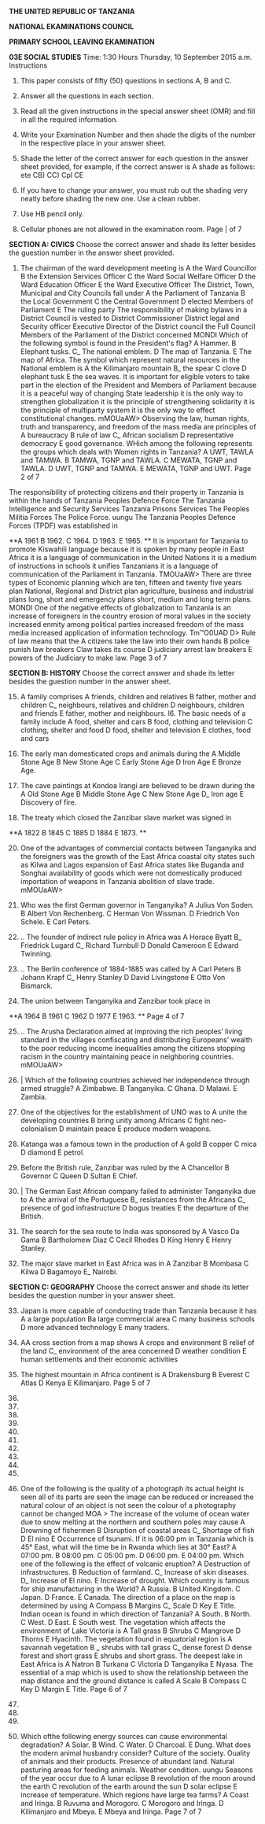 **THE UNITED REPUBLIC OF TANZANIA**

**NATIONAL EKAMINATIONS COUNCIL**

**PRIMARY SCHOOL LEAVING EKAMINATION**

**03E SOCIAL STUDIES**
Time: 1:30 Hours Thursday, 10 September 2015 a.m.
Instructions

1. This paper consists of fifty (50) questions in sections A, B and C.

2. Answer all the questions in each section.

3. Read all the given instructions in the special answer sheet (OMR) and fill in all the required information.

4. Write your Examination Number and then shade the digits of the number in the respective place in your answer sheet.

5. Shade the letter of the correct answer for each question in the answer sheet provided, for example, if the correct answer is A shade as follows:
ete CB) CC) Cpl CE

6. If you have to change your answer, you must rub out the shading very neatly before shading the new one. Use a clean rubber.

7. Use HB pencil only.

8. Cellular phones are not allowed in the examination room.
Page | of 7

**SECTION A: CIVICS**
Choose the correct answer and shade its letter besides the guestion number in the answer sheet provided.

1. The chairman of the ward development meeting is
   A the Ward Councillor B the Extension Services Officer
   C the Ward Social Welfare Officer D the Ward Education Officer
   E the Ward Executive Officer
The District, Town, Municipal and City Councils fall under
   A the Parliament of Tanzania B the Local Government
   C the Central Government D elected Members of Parliament
   E The ruling party
The responsibility of making bylaws in a District Council is vested to
District Commissioner
District legal and Security officer
Executive Director of the District council the Full Council
Members of the Parliament of the District concerned
MONDI
Which of the following symbol is found in the President's flag?
   A Hammer. B Elephant tusks.
C_ The national emblem. D The map of Tanzania.
   E The map of Africa.
The symbol which represent natural resources in the National emblem is
   A the Kilimanjaro mountain B_ the spear C clove
   D elephant tusk E the sea waves.
It is important for eligible voters to take part in the election of the President and Members of
Parliament because it is a peaceful way of changing State leadership it is the only way to strengthen globalization it is the principle of strengthening solidarity it is the principle of multiparty system it is the only way to effect constitutional changes.
mMOUaAW>
Observing the law, human rights, truth and transparency, and freedom of the mass media are principles of
   A bureaucracy B rule of law C_ African socialism
   D representative democracy E good governance.
WHich among the following represents the groups which deals with Women rights in
Tanzania?
   A UWT, TAWLA and TAMWA. B TAMWA, TGNP and TAWLA.
   C MEWATA, TGNP and TAWLA. D UWT, TGNP and TAMWA.
   E MEWATA, TGNP and UWT.
Page 2 of 7

The responsibility of protecting citizens and their property in Tanzania is within the hands of
Tanzania Peoples Defence Force
The Tanzania Intelligence and Security Services
Tanzania Prisons Services
The Peoples Militia Forces
The Police Force.
uungu
The Tanzania Peoples Defence Forces (TPDF) was established in

**A 1961 B 1962. C 1964. D 1963. E 1965. **
It is important for Tanzania to promote Kiswahili language because it is spoken by many people in East Africa it is a language of communication in the United Nations it is a medium of instructions in schools it unifies Tanzanians it is a language of communication of the Parliament in Tanzania.
TMOUaAW>
There are three types of Economic planning which are ten, fifteen and twenty five years plan
National, Regional and District plan agriculture, business and industrial plans long, short and emergency plans short, medium and long term plans.
MONDI
One of the negative effects of globalization to Tanzania is an increase of foreigners in the country erosion of moral values in the society increased enmity among political parties increased freedom of the mass media increased application of information technology.
Tm™O0UAD D>
Rule of law means that the
   A citizens take the law into their own hands
   B police punish law breakers
Claw takes its course
   D judiciary arrest law breakers
   E powers of the Judiciary to make law.
Page 3 of 7

**SECTION B: HISTORY**
Choose the correct answer and shade its letter besides the guestion number in the answer sheet.

15. A family comprises
   A friends, children and relatives B father, mother and children
C_ neighbours, relatives and children D neighbours, children and friends
   E father, mother and neighbours.
l6. The basic needs of a family include
   A food, shelter and cars B food, clothing and television
   C clothing, shelter and food D food, shelter and television
   E clothes, food and cars

17. The early man domesticated crops and animals during the
   A Middle Stone Age B New Stone Age C Early Stone Age
   D Iron Age E Bronze Age.

18. The cave paintings at Kondoa Irangi are believed to be drawn during the
   A Old Stone Age B Middle Stone Age
   C New Stone Age D_ Iron age
   E Discovery of fire.

19. The treaty which closed the Zanzibar slave market was signed in

**A 1822 B 1845 C 1885 D 1884 E 1873. **

20. One of the advantages of commercial contacts between Tanganyika and the foreigners was the growth of the East Africa coastal city states such as Kilwa and Lagos expansion of East Africa states like Buganda and Songhai availability of goods which were not domestically produced importation of weapons in Tanzania abolition of slave trade.
mMOUaAW>

21. Who was the first German governor in Tanganyika?
   A Julius Von Soden. B Albert Von Rechenberg.
   C Herman Von Wissman. D Friedrich Von Schele.
   E Carl Peters.

22. .. The founder of indirect rule policy in Africa was
   A Horace Byatt B_ Friedrick Lugard
C_ Richard Turnbull D Donald Cameroon
   E Edward Twinning.

23. .. The Berlin conference of 1884-1885 was called by
   A Carl Peters B Johann Krapf
C_ Henry Stanley D David Livingstone
   E Otto Von Bismarck.

24. The union between Tanganyika and Zanzibar took place in

**A 1964 B 1961 C 1962 D 1977 E 1963. **
Page 4 of 7

25. .. The Arusha Declaration aimed at improving the rich peoples’ living standard in the villages confiscating and distributing Europeans’ wealth to the poor reducing income inequalities among the citizens stopping racism in the country maintaining peace in neighboring countries.
mMOUaAW>

26. | Which of the following countries achieved her independence through armed struggle?
   A Zimbabwe. B Tanganyika. C Ghana. D Malawi. E Zambia.

27. One of the objectives for the establishment of UNO was to
   A unite the developing countries B bring unity among Africans
   C fight neo-colonialism D maintain peace
   E produce modern weapons.

28. Katanga was a famous town in the production of
   A gold B copper C mica D diamond E petrol.

29. Before the British rule, Zanzibar was ruled by the
   A Chancellor B Governor C Queen D Sultan E Chief.

30. | The German East African company failed to administer Tanganyika due to
   A the arrival of the Portuguese B_ resistances from the Africans
C_ presence of god infrastructure D bogus treaties
   E the departure of the British.

31. The search for the sea route to India was sponsored by
   A Vasco Da Gama B Bartholomew Diaz C Cecil Rhodes
   D King Henry E Henry Stanley.

32. The major slave market in East Africa was in
   A Zanzibar B Mombasa C Kilwa D Bagamoyo E_ Nairobi.

**SECTION C: GEOGRAPHY**
Choose the correct answer and shade its letter besides the question number in your answer sheet.

33. Japan is more capable of conducting trade than Tanzania because it has
   A a large population Ba large commercial area
   C many business schools D more advanced technology
   E many traders.

34. AA cross section from a map shows
   A crops and environment B relief of the land
C_ environment of the area concerned D weather condition
   E human settlements and their economic activities

35. The highest mountain in Africa continent is
   A Drakensburg B Everest C Atlas D Kenya E Kilimanjaro.
Page 5 of 7

36.

37.

38.

39.

40.

41.

42.

43.

44.

45.

46. One of the following is the quality of a photograph its actual height is seen all of its parts are seen the image can be reduced or increased the natural colour of an object is not seen the colour of a photography cannot be changed
MOA >
The increase of the volume of ocean water due to snow melting at the northern and southern poles may cause
   A Drowning of fishermen B Disruption of coastal areas
C_ Shortage of fish D El nino
   E Occurrence of tsunami.
If it is 06:00 pm in Tanzania which is 45° East, what will the time be in Rwanda which lies at
30° East?
   A 07:00 pm. B 08:00 pm. C 05:00 pm. D 06:00 pm. E 04:00 pm.
Which one of the following is the effect of volcanic eruption?
   A Destruction of infrastructures. B Reduction of farmland.
C_ Increase of skin diseases. D_ Increase of El nino.
   E Increase of drought.
Which country is famous for ship manufacturing in the World?
   A Russia. B United Kingdom. C Japan.
   D France. E Canada.
The direction of a place on the map is determined by using
   A Compass B Margins C_ Scale D Key E Title.
Indian ocean is found in which direction of Tanzania?
   A South. B North. C West.
   D East. E South west.
The vegetation which affects the environment of Lake Victoria is
   A Tall grass B Shrubs C Mangrove
   D Thorns E Hyacinth.
The vegetation found in equatorial region is
   A savannah vegetation B _ shrubs with tall grass
C_ dense forest D dense forest and short grass
   E shrubs and short grass.
The deepest lake in East Africa is
   A Natron B Turkana C Victoria
   D Tanganyika E Nyasa.
The essential of a map which is used to show the relationship between the map distance and the ground distance is called
   A Scale B Compass C Key
   D Margin E Title.
Page 6 of 7

47.

48.

49.

50. Which ofthe following energy sources can cause environmental degradation?
   A Solar. B Wind. C Water.
   D Charcoal. E Dung.
What does the modern animal husbandry consider?
Culture of the society.
Ouality of animals and their products.
Presence of abundant land.
Natural pasturing areas for feeding animals.
Weather condition.
uungu
Seasons of the year occur due to
   A lunar eclipse B revolution of the moon around the earth
   C revolution of the earth around the sun D solar eclipse
   E increase of temperature.
Which regions have large tea farms?
   A Coast and Iringa. B Ruvuma and Morogoro.
   C Morogoro and Iringa. D Kilimanjaro and Mbeya.
   E Mbeya and Iringa.
Page 7 of 7
